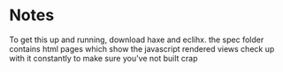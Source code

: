 Notes
=
To get this up and running, download haxe and eclihx. 
the spec folder contains html pages which show the javascript rendered views
check up with it constantly to make sure you've not built crap
